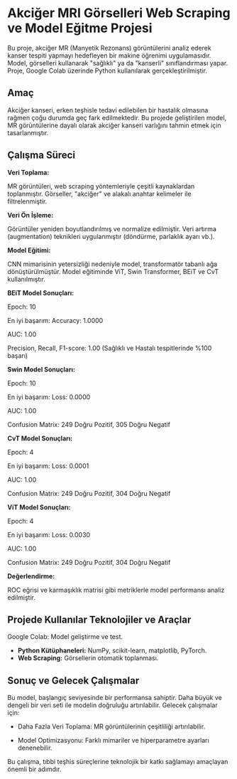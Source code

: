 # Akciğer MRI Görselleri Web Scraping ve Model Eğitme Projesi

Bu proje, akciğer MR (Manyetik Rezonans) görüntülerini analiz ederek kanser tespiti yapmayı hedefleyen bir makine öğrenimi uygulamasıdır. Model, görselleri kullanarak "sağlıklı" ya da "kanserli" sınıflandırması yapar. Proje, Google Colab üzerinde Python kullanılarak gerçekleştirilmiştir.

## Amaç
Akciğer kanseri, erken teşhisle tedavi edilebilen bir hastalık olmasına rağmen çoğu durumda geç fark edilmektedir. Bu projede geliştirilen model, MR görüntülerine dayalı olarak akciğer kanseri varlığını tahmin etmek için tasarlanmıştır.

## Çalışma Süreci
**Veri Toplama:**

MR görüntüleri, web scraping yöntemleriyle çeşitli kaynaklardan toplanmıştır.
Görseller, "akciğer" ve alakalı anahtar kelimeler ile filtrelenmiştir.

**Veri Ön İşleme:**

Görüntüler yeniden boyutlandırılmış ve normalize edilmiştir.
Veri artırma (augmentation) teknikleri uygulanmıştır (döndürme, parlaklık ayarı vb.).

**Model Eğitimi:**

CNN mimarisinin yetersizliği nedeniyle model, transformatör tabanlı ağa dönüştürülmüştür. Model eğitiminde ViT, Swin Transformer, BEiT ve CvT kullanılmıştır.

**BEiT Model Sonuçları:**

Epoch: 10

En iyi başarım: Accuracy: 1.0000

AUC: 1.00

Precision, Recall, F1-score: 1.00 (Sağlıklı ve Hastalı tespitlerinde %100 başarı)

**Swin Model Sonuçları:**

Epoch: 10

En iyi başarım: Loss: 0.0000

AUC: 1.00

Confusion Matrix: 249 Doğru Pozitif, 305 Doğru Negatif

**CvT Model Sonuçları:**

Epoch: 4

En iyi başarım: Loss: 0.0001

AUC: 1.00

Confusion Matrix: 249 Doğru Pozitif, 304 Doğru Negatif

**ViT Model Sonuçları:**

Epoch: 4

En iyi başarım: Loss: 0.0030

AUC: 1.00

Confusion Matrix: 249 Doğru Pozitif, 304 Doğru Negatif

**Değerlendirme:**

ROC eğrisi ve karmaşıklık matrisi gibi metriklerle model performansı analiz edilmiştir.

## Projede Kullanılar Teknolojiler ve Araçlar

Google Colab: Model geliştirme ve test.
- **Python Kütüphaneleri:** NumPy, scikit-learn, matplotlib, PyTorch.
- **Web Scraping:** Görsellerin otomatik toplanması.
  
## Sonuç ve Gelecek Çalışmalar

Bu model, başlangıç seviyesinde bir performansa sahiptir. Daha büyük ve dengeli bir veri seti ile modelin doğruluğu artırılabilir. Gelecek çalışmalar için:

- Daha Fazla Veri Toplama: MR görüntülerinin çeşitliliği artırılabilir.

- Model Optimizasyonu: Farklı mimariler ve hiperparametre ayarları denenebilir.

Bu çalışma, tıbbi teşhis süreçlerine teknolojik bir katkı sağlamayı amaçlayan önemli bir adımdır.
